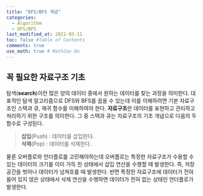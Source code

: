 ```yaml
---
title: "DFS/BFS 개념"
categories: 
  - Algorithm
  - DFS/BFS
last_modified_at: 2021-03-11
toc: false #Table of Contents
comments: true
use_math: true # MathJax On
---
```


## 꼭 필요한 자료구조 기초

탐색(**search**)이란 많은 양의 데이터 중에서 원하는 데이터를 찾는 과정을 의미한다. 대표적인 탐색 알고리즘으로 DFS와 BFS를 꼽을 수 있는데 이를 이해하려면 기본 자료구조인 스택과 큐, 재귀 함수를 이해하여야 한다. **자료구조**란 데이터를 표현하고 관리하고 처리하기 위한 구조를 의미한다. 그 중 스택과 큐는 자료구조의 기초 개념으로 다음의 두 함수로 구성된다.
> **삽입**(Push) : 데이터를 삽입한다. <br>
> **삭제**(Pop) : 데이터를 삭제한다.

물론 오버플로와 언더플로를 고민해야하는데 오버플로는 특정한 자료구조가 수용할 수 있는 데이터의 크기를 이미 가득 찬 상태에서 삽입 연산을 수행할 때 발생한다. 즉, 저장 공간을 벗어나 데이터가 넘쳐흐를 때 발생한다. 반면 특정한 자료구조에 데이터가 전혀 들어 있지 않은 상태에서 삭제 연산을 수행하면 데이터가 전혀 없는 상태인 언더플로가 발생한다.
